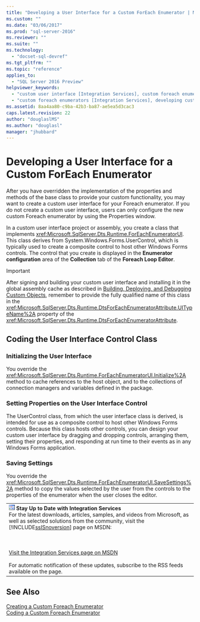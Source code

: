 ```yaml
---
title: "Developing a User Interface for a Custom ForEach Enumerator | Microsoft Docs"
ms.custom: ""
ms.date: "03/06/2017"
ms.prod: "sql-server-2016"
ms.reviewer: ""
ms.suite: ""
ms.technology: 
  - "docset-sql-devref"
ms.tgt_pltfrm: ""
ms.topic: "reference"
applies_to: 
  - "SQL Server 2016 Preview"
helpviewer_keywords: 
  - "custom user interface [Integration Services], custom foreach enumerators"
  - "custom foreach enumerators [Integration Services], developing custom user interface"
ms.assetid: 8aa4aa80-c9ba-42b3-ba87-ae5ea5d3cac3
caps.latest.revision: 22
author: "douglaslMS"
ms.author: "douglasl"
manager: "jhubbard"
---
```

# Developing a User Interface for a Custom ForEach Enumerator
  After you have overridden the implementation of the properties and methods of the base class to provide your custom functionality, you may want to create a custom user interface for your Foreach enumerator. If you do not create a custom user interface, users can only configure the new custom Foreach enumerator by using the Properties window.  
  
 In a custom user interface project or assembly, you create a class that implements <xref:Microsoft.SqlServer.Dts.Runtime.ForEachEnumeratorUI>. This class derives from System.Windows.Forms.UserControl, which is typically used to create a composite control to host other Windows Forms controls. The control that you create is displayed in the **Enumerator configuration** area of the **Collection** tab of the **Foreach Loop Editor**.  
  
> [!IMPORTANT]  
>  After signing and building your custom user interface and installing it in the global assembly cache as described in [Building, Deploying, and Debugging Custom Objects](../../../integration-services/extending-packages-custom-objects/building-deploying-and-debugging-custom-objects.md), remember to provide the fully qualified name of this class in the <xref:Microsoft.SqlServer.Dts.Runtime.DtsForEachEnumeratorAttribute.UITypeName%2A> property of the <xref:Microsoft.SqlServer.Dts.Runtime.DtsForEachEnumeratorAttribute>.  
  
## Coding the User Interface Control Class  
  
### Initializing the User Interface  
 You override the <xref:Microsoft.SqlServer.Dts.Runtime.ForEachEnumeratorUI.Initialize%2A> method to cache references to the host object, and to the collections of connection managers and variables defined in the package.  
  
### Setting Properties on the User Interface Control  
 The UserControl class, from which the user interface class is derived, is intended for use as a composite control to host other Windows Forms controls. Because this class hosts other controls, you can design your custom user interface by dragging and dropping controls, arranging them, setting their properties, and responding at run time to their events as in any Windows Forms application.  
  
### Saving Settings  
 You override the <xref:Microsoft.SqlServer.Dts.Runtime.ForEachEnumeratorUI.SaveSettings%2A> method to copy the values selected by the user from the controls to the properties of the enumerator when the user closes the editor.  
  
||  
|-|  
|![Integration Services icon (small)](../../../integration-services/building-packages-programmatically/media/dts-16.gif "Integration Services icon (small)")  **Stay Up to Date with Integration Services**<br /> For the latest downloads, articles, samples, and videos from Microsoft, as well as selected solutions from the community, visit the [!INCLUDE[ssISnoversion](../../../includes/ssisnoversion-md.md)] page on MSDN:<br /><br /><br /><br /> [Visit the Integration Services page on MSDN](http://go.microsoft.com/fwlink/?LinkId=136655)<br /><br /> For automatic notification of these updates, subscribe to the RSS feeds available on the page.|  
  
## See Also  
 [Creating a Custom Foreach Enumerator](../../../integration-services/extending-packages-custom-objects/foreach-enumerator/creating-a-custom-foreach-enumerator.md)   
 [Coding a Custom Foreach Enumerator](../../../integration-services/extending-packages-custom-objects/foreach-enumerator/coding-a-custom-foreach-enumerator.md)  
  
  